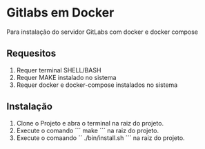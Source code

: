 # Gitlabs em Docker
Para instalação do servidor GitLabs com docker e docker compose

## Requesitos
1. Requer terminal SHELL/BASH 
2. Requer MAKE instalado no sistema
3. Requer docker e docker-compose instalados no sistema 

## Instalação 
1. Clone o Projeto e abra o terminal na raiz do projeto.
2. Execute o comando ´´´ make ´´´ na raiz do projeto.
3. Execute o comaando ´´ ./bin/install.sh ´´´ na raiz do projeto.
